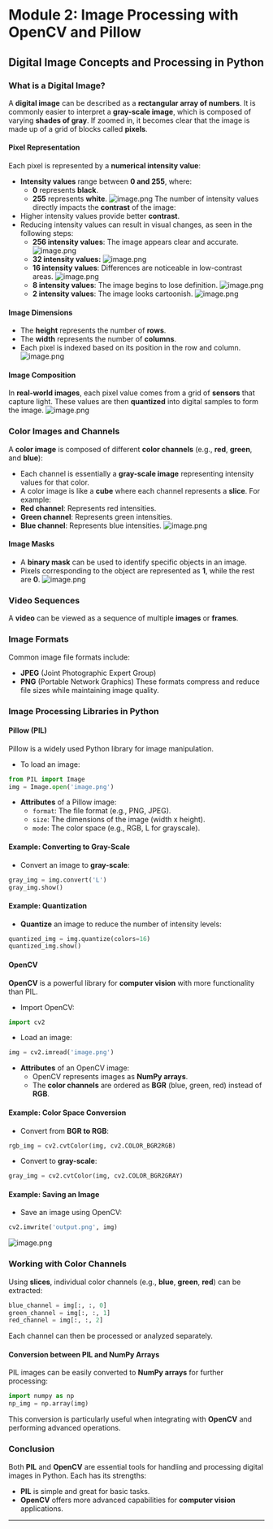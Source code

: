 

# Module 2: Image Processing with OpenCV and Pillow
## Digital Image Concepts and Processing in Python
### What is a Digital Image?
A **digital image** can be described as a **rectangular array of numbers**. It is commonly easier to interpret a **gray-scale image**, which is composed of varying **shades of gray**. If zoomed in, it becomes clear that the image is made up of a grid of blocks called **pixels**.
#### Pixel Representation
Each pixel is represented by a **numerical intensity value**:
- **Intensity values** range between **0 and 255**, where:
	- **0** represents **black**.
	- **255** represents **white**.
![image.png](https://prod-files-secure.s3.us-west-2.amazonaws.com/03e82b26-cccb-4906-bb56-adabcbdc0655/fa1bb4aa-313a-44c2-a7b3-7fa4a8432b08/image.png?X-Amz-Algorithm=AWS4-HMAC-SHA256&X-Amz-Content-Sha256=UNSIGNED-PAYLOAD&X-Amz-Credential=ASIAZI2LB4667DBC4IGU%2F20250203%2Fus-west-2%2Fs3%2Faws4_request&X-Amz-Date=20250203T024220Z&X-Amz-Expires=3600&X-Amz-Security-Token=IQoJb3JpZ2luX2VjEPL%2F%2F%2F%2F%2F%2F%2F%2F%2F%2FwEaCXVzLXdlc3QtMiJHMEUCIBMXk6lKglFO2aUscsbhkOzkIYYmso2rja3lLbh6GA59AiEAj09DDhpk8zpA4njkNygU321Lty11QDAevtAvBt2K9WgqiAQI%2B%2F%2F%2F%2F%2F%2F%2F%2F%2F%2F%2FARAAGgw2Mzc0MjMxODM4MDUiDA2iM3RvNjIlc01fvSrcAw56UBrcZFreIr8DRRsej5mfuqU5fkOlpBPfbHNuTP0gC%2FrZHQUdzIer%2FLYCnB3lOhqFoCbOpnq8u4FjMWSrbI6zi%2BsYjYZF3UxRV0CfxJirDKVYpPazFm4AlC0Kg%2BUtvGL4Kp1Tk8UK5AcnAePrhFtk04no%2BU%2Bj9NTZhOGCwOpQQXIXS7cnTO3DTZ0toT78caRhOhdDCV4oF%2FCESxZBnhKBK9EsOnpMYFAvAKyY90u6O9Cgx9dpZXc7WAwsiLwKaSUjnJVwt74LxFZZehkpMEIWj7r5CpCLgCDnGDoNFrxiULlYT5TDh%2BOJDqINZZFm1xHzAP%2BQNInGwlTwsbjapf%2Buuw8t5QsVhpsaczRS19IbK%2B7cPR7Z%2BYbfV9eadJqzNOLFPoDWO%2B1XEsAK6SCzCxoQSqmbQmyAWHI4%2F2VlZo6WL0mJVVjdpXjMFrpRXWcKrVf5oRNNx4AZglnpjvlDBkXm4cl5QztIsVhBSxmgt94zKbqRDcK653jJ0PS3chwYCAe6MZ6l7G0uWzIER0m1XvqUyw85A7iiYMUcxSGYjdkyPMZW7NDx%2BUH7nA9T2KEk%2FvNBgg6f3nvsoUQ79YHW6honK3vSP%2F1JPXJEBYNFYfkfWhFFSL06HloT5vFWMNi%2FgL0GOqUBL%2BwjqmPyboFrUNvcyCGCvHSLDoUcmqtDujJlB8kS4X7Re8xsTw%2BtnJjCKxcqc4eJDXHnpxpzkldYEX4tnLwDda2XLGQ4N0mewRQJTeIIHuWFENAOSc7G41%2FOWKIqeo9SJgIGsNMnrvvUIBPXet0%2BJ2AS13%2FqfchiVHFHP269TLmdlxSBnPOkRGBdTKuAgw5tdcEl9A7buS%2B2YTrhbKccAj4kSeiG&X-Amz-Signature=87d701be07c6b28470be2014e8129769876b6a25a8d1f292ca8891407aacffaf&X-Amz-SignedHeaders=host&x-id=GetObject)
The number of intensity values directly impacts the **contrast** of the image:
- Higher intensity values provide better **contrast**.
- Reducing intensity values can result in visual changes, as seen in the following steps:
	- **256 intensity values**: The image appears clear and accurate.
![image.png](https://prod-files-secure.s3.us-west-2.amazonaws.com/03e82b26-cccb-4906-bb56-adabcbdc0655/0de7dfb4-99dc-4b87-8932-5165b3c3b775/image.png?X-Amz-Algorithm=AWS4-HMAC-SHA256&X-Amz-Content-Sha256=UNSIGNED-PAYLOAD&X-Amz-Credential=ASIAZI2LB466RYRQ2RIV%2F20250203%2Fus-west-2%2Fs3%2Faws4_request&X-Amz-Date=20250203T024221Z&X-Amz-Expires=3600&X-Amz-Security-Token=IQoJb3JpZ2luX2VjEPL%2F%2F%2F%2F%2F%2F%2F%2F%2F%2FwEaCXVzLXdlc3QtMiJIMEYCIQCrgYkG5bD16l0Fz1mNn48%2BKduWEmHlfTUZccQZhcgslwIhAP8tjaP6zJLyuelKrmpfgpmECVbroOB1qHin7nE15R84KogECPv%2F%2F%2F%2F%2F%2F%2F%2F%2F%2FwEQABoMNjM3NDIzMTgzODA1Igz63CHOmYZ%2BN0l1SPQq3AO9M%2Fto%2BgSvWkPPcnsvB5Eao9eF0EeNHb51APGflBfwL4KWt2ehL%2Bg8PXmdmoJyXZawpzmH292GlXPdODBjpmbcDjKDOuGoUfd2L421%2FM0v5ppwTiAAzm6dCeRO%2BdHd7KDzXzTEfWkI9momSf8OLr2tdvoCG1UMCD8%2BpSx6l1N%2Bl010clRTWs0YnsW5SiQkuFKJW7wLn%2BXfbuFCdzaWXRjct6tVc9syUlQzHrMO5xZrmIB438CMMBPt8U52mTVBi6TVsiqomhHTVyJ4QsTzvPR3jtIdPMA0G50klC1qaKxpUfJoGi7%2BfW4C52bowM0me6peTxOg2m1i6BdvViL2uOTuVxpfDXK8FOuXwngRMpxD3kZrHEuDE0GcdXcgRaWmCqeDcnIZk8ywCRSifqe%2B%2B0%2Fusjh8W1t6qnJ9fufTxD%2FFcq4bjiyNopyLHWHNcjqzpqC6hGw3WfXuPIGoJkiMTrxjDKAA2pmbH1DXMuy0%2FD4J7reIPVCHba78IAIorS5D5Zg7jOCgqsaGxSHXM6PjTaqfW8wNQm6irgy8hbyfZEc7%2FWwvyxzMdR%2BV3K2NDywdIC9x2NjgvRBPfLatiJ4FteZTvX0aw9k7dc3a%2FiX6myPVqtBCyefJtFinFPEFMjDxv4C9BjqkASkO2oeONxypqWftoeFDY8hZlzknCGVt6XDGsp5MMc%2BNwTurkYwoJY51BtQB6l3ayUOwaJ9ksKLt53qQe2CtiiFC4b9oHPN8QTpqzen0qH6FtP8QceD%2ByOeJWa5o3KNXCDHO85fsGlxs8tiijxl2e4konEybEEAkc%2B68%2FlGPM%2B%2B5Ri4bCYiTpkhT8vE1CVAVNH1bJolyfbJ8R%2BvLo%2FuqjRTUP9dO&X-Amz-Signature=fe6f68e43b6bd0579c8e00af0356ff2b70b0fd99b6d64b16dbe2afa20698bb09&X-Amz-SignedHeaders=host&x-id=GetObject)
	- **32 intensity values:**
![image.png](https://prod-files-secure.s3.us-west-2.amazonaws.com/03e82b26-cccb-4906-bb56-adabcbdc0655/7eb81f08-b190-4c5a-ba2b-2a498a15b2c4/image.png?X-Amz-Algorithm=AWS4-HMAC-SHA256&X-Amz-Content-Sha256=UNSIGNED-PAYLOAD&X-Amz-Credential=ASIAZI2LB466RYRQ2RIV%2F20250203%2Fus-west-2%2Fs3%2Faws4_request&X-Amz-Date=20250203T024221Z&X-Amz-Expires=3600&X-Amz-Security-Token=IQoJb3JpZ2luX2VjEPL%2F%2F%2F%2F%2F%2F%2F%2F%2F%2FwEaCXVzLXdlc3QtMiJIMEYCIQCrgYkG5bD16l0Fz1mNn48%2BKduWEmHlfTUZccQZhcgslwIhAP8tjaP6zJLyuelKrmpfgpmECVbroOB1qHin7nE15R84KogECPv%2F%2F%2F%2F%2F%2F%2F%2F%2F%2FwEQABoMNjM3NDIzMTgzODA1Igz63CHOmYZ%2BN0l1SPQq3AO9M%2Fto%2BgSvWkPPcnsvB5Eao9eF0EeNHb51APGflBfwL4KWt2ehL%2Bg8PXmdmoJyXZawpzmH292GlXPdODBjpmbcDjKDOuGoUfd2L421%2FM0v5ppwTiAAzm6dCeRO%2BdHd7KDzXzTEfWkI9momSf8OLr2tdvoCG1UMCD8%2BpSx6l1N%2Bl010clRTWs0YnsW5SiQkuFKJW7wLn%2BXfbuFCdzaWXRjct6tVc9syUlQzHrMO5xZrmIB438CMMBPt8U52mTVBi6TVsiqomhHTVyJ4QsTzvPR3jtIdPMA0G50klC1qaKxpUfJoGi7%2BfW4C52bowM0me6peTxOg2m1i6BdvViL2uOTuVxpfDXK8FOuXwngRMpxD3kZrHEuDE0GcdXcgRaWmCqeDcnIZk8ywCRSifqe%2B%2B0%2Fusjh8W1t6qnJ9fufTxD%2FFcq4bjiyNopyLHWHNcjqzpqC6hGw3WfXuPIGoJkiMTrxjDKAA2pmbH1DXMuy0%2FD4J7reIPVCHba78IAIorS5D5Zg7jOCgqsaGxSHXM6PjTaqfW8wNQm6irgy8hbyfZEc7%2FWwvyxzMdR%2BV3K2NDywdIC9x2NjgvRBPfLatiJ4FteZTvX0aw9k7dc3a%2FiX6myPVqtBCyefJtFinFPEFMjDxv4C9BjqkASkO2oeONxypqWftoeFDY8hZlzknCGVt6XDGsp5MMc%2BNwTurkYwoJY51BtQB6l3ayUOwaJ9ksKLt53qQe2CtiiFC4b9oHPN8QTpqzen0qH6FtP8QceD%2ByOeJWa5o3KNXCDHO85fsGlxs8tiijxl2e4konEybEEAkc%2B68%2FlGPM%2B%2B5Ri4bCYiTpkhT8vE1CVAVNH1bJolyfbJ8R%2BvLo%2FuqjRTUP9dO&X-Amz-Signature=deeaf3c9e857519543a7914ecf7a103e79aee4707bff52dcf93af9350818b08e&X-Amz-SignedHeaders=host&x-id=GetObject)
	- **16 intensity values**: Differences are noticeable in low-contrast areas.
![image.png](https://prod-files-secure.s3.us-west-2.amazonaws.com/03e82b26-cccb-4906-bb56-adabcbdc0655/6bf56d44-9a14-4b7b-98c2-1f00b8630f0c/image.png?X-Amz-Algorithm=AWS4-HMAC-SHA256&X-Amz-Content-Sha256=UNSIGNED-PAYLOAD&X-Amz-Credential=ASIAZI2LB466RYRQ2RIV%2F20250203%2Fus-west-2%2Fs3%2Faws4_request&X-Amz-Date=20250203T024221Z&X-Amz-Expires=3600&X-Amz-Security-Token=IQoJb3JpZ2luX2VjEPL%2F%2F%2F%2F%2F%2F%2F%2F%2F%2FwEaCXVzLXdlc3QtMiJIMEYCIQCrgYkG5bD16l0Fz1mNn48%2BKduWEmHlfTUZccQZhcgslwIhAP8tjaP6zJLyuelKrmpfgpmECVbroOB1qHin7nE15R84KogECPv%2F%2F%2F%2F%2F%2F%2F%2F%2F%2FwEQABoMNjM3NDIzMTgzODA1Igz63CHOmYZ%2BN0l1SPQq3AO9M%2Fto%2BgSvWkPPcnsvB5Eao9eF0EeNHb51APGflBfwL4KWt2ehL%2Bg8PXmdmoJyXZawpzmH292GlXPdODBjpmbcDjKDOuGoUfd2L421%2FM0v5ppwTiAAzm6dCeRO%2BdHd7KDzXzTEfWkI9momSf8OLr2tdvoCG1UMCD8%2BpSx6l1N%2Bl010clRTWs0YnsW5SiQkuFKJW7wLn%2BXfbuFCdzaWXRjct6tVc9syUlQzHrMO5xZrmIB438CMMBPt8U52mTVBi6TVsiqomhHTVyJ4QsTzvPR3jtIdPMA0G50klC1qaKxpUfJoGi7%2BfW4C52bowM0me6peTxOg2m1i6BdvViL2uOTuVxpfDXK8FOuXwngRMpxD3kZrHEuDE0GcdXcgRaWmCqeDcnIZk8ywCRSifqe%2B%2B0%2Fusjh8W1t6qnJ9fufTxD%2FFcq4bjiyNopyLHWHNcjqzpqC6hGw3WfXuPIGoJkiMTrxjDKAA2pmbH1DXMuy0%2FD4J7reIPVCHba78IAIorS5D5Zg7jOCgqsaGxSHXM6PjTaqfW8wNQm6irgy8hbyfZEc7%2FWwvyxzMdR%2BV3K2NDywdIC9x2NjgvRBPfLatiJ4FteZTvX0aw9k7dc3a%2FiX6myPVqtBCyefJtFinFPEFMjDxv4C9BjqkASkO2oeONxypqWftoeFDY8hZlzknCGVt6XDGsp5MMc%2BNwTurkYwoJY51BtQB6l3ayUOwaJ9ksKLt53qQe2CtiiFC4b9oHPN8QTpqzen0qH6FtP8QceD%2ByOeJWa5o3KNXCDHO85fsGlxs8tiijxl2e4konEybEEAkc%2B68%2FlGPM%2B%2B5Ri4bCYiTpkhT8vE1CVAVNH1bJolyfbJ8R%2BvLo%2FuqjRTUP9dO&X-Amz-Signature=1d81acfbd2fbd8c7ea7d41bb19149cab90496fd7f426c0995e38da0e54cb1d98&X-Amz-SignedHeaders=host&x-id=GetObject)
	- **8 intensity values**: The image begins to lose definition.
![image.png](https://prod-files-secure.s3.us-west-2.amazonaws.com/03e82b26-cccb-4906-bb56-adabcbdc0655/cca05878-ca1a-43e0-8bec-1d146756f9ae/image.png?X-Amz-Algorithm=AWS4-HMAC-SHA256&X-Amz-Content-Sha256=UNSIGNED-PAYLOAD&X-Amz-Credential=ASIAZI2LB466RYRQ2RIV%2F20250203%2Fus-west-2%2Fs3%2Faws4_request&X-Amz-Date=20250203T024221Z&X-Amz-Expires=3600&X-Amz-Security-Token=IQoJb3JpZ2luX2VjEPL%2F%2F%2F%2F%2F%2F%2F%2F%2F%2FwEaCXVzLXdlc3QtMiJIMEYCIQCrgYkG5bD16l0Fz1mNn48%2BKduWEmHlfTUZccQZhcgslwIhAP8tjaP6zJLyuelKrmpfgpmECVbroOB1qHin7nE15R84KogECPv%2F%2F%2F%2F%2F%2F%2F%2F%2F%2FwEQABoMNjM3NDIzMTgzODA1Igz63CHOmYZ%2BN0l1SPQq3AO9M%2Fto%2BgSvWkPPcnsvB5Eao9eF0EeNHb51APGflBfwL4KWt2ehL%2Bg8PXmdmoJyXZawpzmH292GlXPdODBjpmbcDjKDOuGoUfd2L421%2FM0v5ppwTiAAzm6dCeRO%2BdHd7KDzXzTEfWkI9momSf8OLr2tdvoCG1UMCD8%2BpSx6l1N%2Bl010clRTWs0YnsW5SiQkuFKJW7wLn%2BXfbuFCdzaWXRjct6tVc9syUlQzHrMO5xZrmIB438CMMBPt8U52mTVBi6TVsiqomhHTVyJ4QsTzvPR3jtIdPMA0G50klC1qaKxpUfJoGi7%2BfW4C52bowM0me6peTxOg2m1i6BdvViL2uOTuVxpfDXK8FOuXwngRMpxD3kZrHEuDE0GcdXcgRaWmCqeDcnIZk8ywCRSifqe%2B%2B0%2Fusjh8W1t6qnJ9fufTxD%2FFcq4bjiyNopyLHWHNcjqzpqC6hGw3WfXuPIGoJkiMTrxjDKAA2pmbH1DXMuy0%2FD4J7reIPVCHba78IAIorS5D5Zg7jOCgqsaGxSHXM6PjTaqfW8wNQm6irgy8hbyfZEc7%2FWwvyxzMdR%2BV3K2NDywdIC9x2NjgvRBPfLatiJ4FteZTvX0aw9k7dc3a%2FiX6myPVqtBCyefJtFinFPEFMjDxv4C9BjqkASkO2oeONxypqWftoeFDY8hZlzknCGVt6XDGsp5MMc%2BNwTurkYwoJY51BtQB6l3ayUOwaJ9ksKLt53qQe2CtiiFC4b9oHPN8QTpqzen0qH6FtP8QceD%2ByOeJWa5o3KNXCDHO85fsGlxs8tiijxl2e4konEybEEAkc%2B68%2FlGPM%2B%2B5Ri4bCYiTpkhT8vE1CVAVNH1bJolyfbJ8R%2BvLo%2FuqjRTUP9dO&X-Amz-Signature=e7584c77d9cb04c4a501304b67fe31dbeddea5bd8380bc9346cb301cf109b488&X-Amz-SignedHeaders=host&x-id=GetObject)
	- **2 intensity values**: The image looks cartoonish.
![image.png](https://prod-files-secure.s3.us-west-2.amazonaws.com/03e82b26-cccb-4906-bb56-adabcbdc0655/12da64d7-6b97-44e0-bc2c-52b9c47ce212/image.png?X-Amz-Algorithm=AWS4-HMAC-SHA256&X-Amz-Content-Sha256=UNSIGNED-PAYLOAD&X-Amz-Credential=ASIAZI2LB466RYRQ2RIV%2F20250203%2Fus-west-2%2Fs3%2Faws4_request&X-Amz-Date=20250203T024221Z&X-Amz-Expires=3600&X-Amz-Security-Token=IQoJb3JpZ2luX2VjEPL%2F%2F%2F%2F%2F%2F%2F%2F%2F%2FwEaCXVzLXdlc3QtMiJIMEYCIQCrgYkG5bD16l0Fz1mNn48%2BKduWEmHlfTUZccQZhcgslwIhAP8tjaP6zJLyuelKrmpfgpmECVbroOB1qHin7nE15R84KogECPv%2F%2F%2F%2F%2F%2F%2F%2F%2F%2FwEQABoMNjM3NDIzMTgzODA1Igz63CHOmYZ%2BN0l1SPQq3AO9M%2Fto%2BgSvWkPPcnsvB5Eao9eF0EeNHb51APGflBfwL4KWt2ehL%2Bg8PXmdmoJyXZawpzmH292GlXPdODBjpmbcDjKDOuGoUfd2L421%2FM0v5ppwTiAAzm6dCeRO%2BdHd7KDzXzTEfWkI9momSf8OLr2tdvoCG1UMCD8%2BpSx6l1N%2Bl010clRTWs0YnsW5SiQkuFKJW7wLn%2BXfbuFCdzaWXRjct6tVc9syUlQzHrMO5xZrmIB438CMMBPt8U52mTVBi6TVsiqomhHTVyJ4QsTzvPR3jtIdPMA0G50klC1qaKxpUfJoGi7%2BfW4C52bowM0me6peTxOg2m1i6BdvViL2uOTuVxpfDXK8FOuXwngRMpxD3kZrHEuDE0GcdXcgRaWmCqeDcnIZk8ywCRSifqe%2B%2B0%2Fusjh8W1t6qnJ9fufTxD%2FFcq4bjiyNopyLHWHNcjqzpqC6hGw3WfXuPIGoJkiMTrxjDKAA2pmbH1DXMuy0%2FD4J7reIPVCHba78IAIorS5D5Zg7jOCgqsaGxSHXM6PjTaqfW8wNQm6irgy8hbyfZEc7%2FWwvyxzMdR%2BV3K2NDywdIC9x2NjgvRBPfLatiJ4FteZTvX0aw9k7dc3a%2FiX6myPVqtBCyefJtFinFPEFMjDxv4C9BjqkASkO2oeONxypqWftoeFDY8hZlzknCGVt6XDGsp5MMc%2BNwTurkYwoJY51BtQB6l3ayUOwaJ9ksKLt53qQe2CtiiFC4b9oHPN8QTpqzen0qH6FtP8QceD%2ByOeJWa5o3KNXCDHO85fsGlxs8tiijxl2e4konEybEEAkc%2B68%2FlGPM%2B%2B5Ri4bCYiTpkhT8vE1CVAVNH1bJolyfbJ8R%2BvLo%2FuqjRTUP9dO&X-Amz-Signature=458c20a8d0cd24bc97fba0b3cd53bf650e3c1ccb43c15a1a5b3cfe8209fcf8b1&X-Amz-SignedHeaders=host&x-id=GetObject)
#### Image Dimensions
- The **height** represents the number of **rows**.
- The **width** represents the number of **columns**.
- Each pixel is indexed based on its position in the row and column.
![image.png](https://prod-files-secure.s3.us-west-2.amazonaws.com/03e82b26-cccb-4906-bb56-adabcbdc0655/ff056335-e79e-4491-b508-30cd45b6c194/image.png?X-Amz-Algorithm=AWS4-HMAC-SHA256&X-Amz-Content-Sha256=UNSIGNED-PAYLOAD&X-Amz-Credential=ASIAZI2LB4667DBC4IGU%2F20250203%2Fus-west-2%2Fs3%2Faws4_request&X-Amz-Date=20250203T024220Z&X-Amz-Expires=3600&X-Amz-Security-Token=IQoJb3JpZ2luX2VjEPL%2F%2F%2F%2F%2F%2F%2F%2F%2F%2FwEaCXVzLXdlc3QtMiJHMEUCIBMXk6lKglFO2aUscsbhkOzkIYYmso2rja3lLbh6GA59AiEAj09DDhpk8zpA4njkNygU321Lty11QDAevtAvBt2K9WgqiAQI%2B%2F%2F%2F%2F%2F%2F%2F%2F%2F%2F%2FARAAGgw2Mzc0MjMxODM4MDUiDA2iM3RvNjIlc01fvSrcAw56UBrcZFreIr8DRRsej5mfuqU5fkOlpBPfbHNuTP0gC%2FrZHQUdzIer%2FLYCnB3lOhqFoCbOpnq8u4FjMWSrbI6zi%2BsYjYZF3UxRV0CfxJirDKVYpPazFm4AlC0Kg%2BUtvGL4Kp1Tk8UK5AcnAePrhFtk04no%2BU%2Bj9NTZhOGCwOpQQXIXS7cnTO3DTZ0toT78caRhOhdDCV4oF%2FCESxZBnhKBK9EsOnpMYFAvAKyY90u6O9Cgx9dpZXc7WAwsiLwKaSUjnJVwt74LxFZZehkpMEIWj7r5CpCLgCDnGDoNFrxiULlYT5TDh%2BOJDqINZZFm1xHzAP%2BQNInGwlTwsbjapf%2Buuw8t5QsVhpsaczRS19IbK%2B7cPR7Z%2BYbfV9eadJqzNOLFPoDWO%2B1XEsAK6SCzCxoQSqmbQmyAWHI4%2F2VlZo6WL0mJVVjdpXjMFrpRXWcKrVf5oRNNx4AZglnpjvlDBkXm4cl5QztIsVhBSxmgt94zKbqRDcK653jJ0PS3chwYCAe6MZ6l7G0uWzIER0m1XvqUyw85A7iiYMUcxSGYjdkyPMZW7NDx%2BUH7nA9T2KEk%2FvNBgg6f3nvsoUQ79YHW6honK3vSP%2F1JPXJEBYNFYfkfWhFFSL06HloT5vFWMNi%2FgL0GOqUBL%2BwjqmPyboFrUNvcyCGCvHSLDoUcmqtDujJlB8kS4X7Re8xsTw%2BtnJjCKxcqc4eJDXHnpxpzkldYEX4tnLwDda2XLGQ4N0mewRQJTeIIHuWFENAOSc7G41%2FOWKIqeo9SJgIGsNMnrvvUIBPXet0%2BJ2AS13%2FqfchiVHFHP269TLmdlxSBnPOkRGBdTKuAgw5tdcEl9A7buS%2B2YTrhbKccAj4kSeiG&X-Amz-Signature=dfd5b0e27c88c8106656586b41df25d17d46e2d966fce8f634e28e500da12980&X-Amz-SignedHeaders=host&x-id=GetObject)
#### Image Composition
In **real-world images**, each pixel value comes from a grid of **sensors** that capture light. These values are then **quantized** into digital samples to form the image.
![image.png](https://prod-files-secure.s3.us-west-2.amazonaws.com/03e82b26-cccb-4906-bb56-adabcbdc0655/0c721ea0-409b-4d32-b630-a00d6f170d18/image.png?X-Amz-Algorithm=AWS4-HMAC-SHA256&X-Amz-Content-Sha256=UNSIGNED-PAYLOAD&X-Amz-Credential=ASIAZI2LB4667DBC4IGU%2F20250203%2Fus-west-2%2Fs3%2Faws4_request&X-Amz-Date=20250203T024220Z&X-Amz-Expires=3600&X-Amz-Security-Token=IQoJb3JpZ2luX2VjEPL%2F%2F%2F%2F%2F%2F%2F%2F%2F%2FwEaCXVzLXdlc3QtMiJHMEUCIBMXk6lKglFO2aUscsbhkOzkIYYmso2rja3lLbh6GA59AiEAj09DDhpk8zpA4njkNygU321Lty11QDAevtAvBt2K9WgqiAQI%2B%2F%2F%2F%2F%2F%2F%2F%2F%2F%2F%2FARAAGgw2Mzc0MjMxODM4MDUiDA2iM3RvNjIlc01fvSrcAw56UBrcZFreIr8DRRsej5mfuqU5fkOlpBPfbHNuTP0gC%2FrZHQUdzIer%2FLYCnB3lOhqFoCbOpnq8u4FjMWSrbI6zi%2BsYjYZF3UxRV0CfxJirDKVYpPazFm4AlC0Kg%2BUtvGL4Kp1Tk8UK5AcnAePrhFtk04no%2BU%2Bj9NTZhOGCwOpQQXIXS7cnTO3DTZ0toT78caRhOhdDCV4oF%2FCESxZBnhKBK9EsOnpMYFAvAKyY90u6O9Cgx9dpZXc7WAwsiLwKaSUjnJVwt74LxFZZehkpMEIWj7r5CpCLgCDnGDoNFrxiULlYT5TDh%2BOJDqINZZFm1xHzAP%2BQNInGwlTwsbjapf%2Buuw8t5QsVhpsaczRS19IbK%2B7cPR7Z%2BYbfV9eadJqzNOLFPoDWO%2B1XEsAK6SCzCxoQSqmbQmyAWHI4%2F2VlZo6WL0mJVVjdpXjMFrpRXWcKrVf5oRNNx4AZglnpjvlDBkXm4cl5QztIsVhBSxmgt94zKbqRDcK653jJ0PS3chwYCAe6MZ6l7G0uWzIER0m1XvqUyw85A7iiYMUcxSGYjdkyPMZW7NDx%2BUH7nA9T2KEk%2FvNBgg6f3nvsoUQ79YHW6honK3vSP%2F1JPXJEBYNFYfkfWhFFSL06HloT5vFWMNi%2FgL0GOqUBL%2BwjqmPyboFrUNvcyCGCvHSLDoUcmqtDujJlB8kS4X7Re8xsTw%2BtnJjCKxcqc4eJDXHnpxpzkldYEX4tnLwDda2XLGQ4N0mewRQJTeIIHuWFENAOSc7G41%2FOWKIqeo9SJgIGsNMnrvvUIBPXet0%2BJ2AS13%2FqfchiVHFHP269TLmdlxSBnPOkRGBdTKuAgw5tdcEl9A7buS%2B2YTrhbKccAj4kSeiG&X-Amz-Signature=f54bad5850ef390645680663362e880a9c54fbefc1e37754c52c1e66af4127d8&X-Amz-SignedHeaders=host&x-id=GetObject)
### Color Images and Channels
A **color image** is composed of different **color channels** (e.g., **red**, **green**, and **blue**):
- Each channel is essentially a **gray-scale image** representing intensity values for that color.
- A color image is like a **cube** where each channel represents a **slice**.
For example:
- **Red channel**: Represents red intensities.
- **Green channel**: Represents green intensities.
- **Blue channel**: Represents blue intensities.
![image.png](https://prod-files-secure.s3.us-west-2.amazonaws.com/03e82b26-cccb-4906-bb56-adabcbdc0655/c0cc17c9-842f-413f-82e8-f3f44278cf74/image.png?X-Amz-Algorithm=AWS4-HMAC-SHA256&X-Amz-Content-Sha256=UNSIGNED-PAYLOAD&X-Amz-Credential=ASIAZI2LB4667DBC4IGU%2F20250203%2Fus-west-2%2Fs3%2Faws4_request&X-Amz-Date=20250203T024220Z&X-Amz-Expires=3600&X-Amz-Security-Token=IQoJb3JpZ2luX2VjEPL%2F%2F%2F%2F%2F%2F%2F%2F%2F%2FwEaCXVzLXdlc3QtMiJHMEUCIBMXk6lKglFO2aUscsbhkOzkIYYmso2rja3lLbh6GA59AiEAj09DDhpk8zpA4njkNygU321Lty11QDAevtAvBt2K9WgqiAQI%2B%2F%2F%2F%2F%2F%2F%2F%2F%2F%2F%2FARAAGgw2Mzc0MjMxODM4MDUiDA2iM3RvNjIlc01fvSrcAw56UBrcZFreIr8DRRsej5mfuqU5fkOlpBPfbHNuTP0gC%2FrZHQUdzIer%2FLYCnB3lOhqFoCbOpnq8u4FjMWSrbI6zi%2BsYjYZF3UxRV0CfxJirDKVYpPazFm4AlC0Kg%2BUtvGL4Kp1Tk8UK5AcnAePrhFtk04no%2BU%2Bj9NTZhOGCwOpQQXIXS7cnTO3DTZ0toT78caRhOhdDCV4oF%2FCESxZBnhKBK9EsOnpMYFAvAKyY90u6O9Cgx9dpZXc7WAwsiLwKaSUjnJVwt74LxFZZehkpMEIWj7r5CpCLgCDnGDoNFrxiULlYT5TDh%2BOJDqINZZFm1xHzAP%2BQNInGwlTwsbjapf%2Buuw8t5QsVhpsaczRS19IbK%2B7cPR7Z%2BYbfV9eadJqzNOLFPoDWO%2B1XEsAK6SCzCxoQSqmbQmyAWHI4%2F2VlZo6WL0mJVVjdpXjMFrpRXWcKrVf5oRNNx4AZglnpjvlDBkXm4cl5QztIsVhBSxmgt94zKbqRDcK653jJ0PS3chwYCAe6MZ6l7G0uWzIER0m1XvqUyw85A7iiYMUcxSGYjdkyPMZW7NDx%2BUH7nA9T2KEk%2FvNBgg6f3nvsoUQ79YHW6honK3vSP%2F1JPXJEBYNFYfkfWhFFSL06HloT5vFWMNi%2FgL0GOqUBL%2BwjqmPyboFrUNvcyCGCvHSLDoUcmqtDujJlB8kS4X7Re8xsTw%2BtnJjCKxcqc4eJDXHnpxpzkldYEX4tnLwDda2XLGQ4N0mewRQJTeIIHuWFENAOSc7G41%2FOWKIqeo9SJgIGsNMnrvvUIBPXet0%2BJ2AS13%2FqfchiVHFHP269TLmdlxSBnPOkRGBdTKuAgw5tdcEl9A7buS%2B2YTrhbKccAj4kSeiG&X-Amz-Signature=5e932dd17ffc9e253efa0a93ef28f59b47bd31626d14ec1af6210c2ad8cc5f9f&X-Amz-SignedHeaders=host&x-id=GetObject)
#### Image Masks
- A **binary mask** can be used to identify specific objects in an image.
- Pixels corresponding to the object are represented as **1**, while the rest are **0**.
![image.png](https://prod-files-secure.s3.us-west-2.amazonaws.com/03e82b26-cccb-4906-bb56-adabcbdc0655/667eab4d-d19d-4618-81d0-663b6beb002c/image.png?X-Amz-Algorithm=AWS4-HMAC-SHA256&X-Amz-Content-Sha256=UNSIGNED-PAYLOAD&X-Amz-Credential=ASIAZI2LB4667DBC4IGU%2F20250203%2Fus-west-2%2Fs3%2Faws4_request&X-Amz-Date=20250203T024220Z&X-Amz-Expires=3600&X-Amz-Security-Token=IQoJb3JpZ2luX2VjEPL%2F%2F%2F%2F%2F%2F%2F%2F%2F%2FwEaCXVzLXdlc3QtMiJHMEUCIBMXk6lKglFO2aUscsbhkOzkIYYmso2rja3lLbh6GA59AiEAj09DDhpk8zpA4njkNygU321Lty11QDAevtAvBt2K9WgqiAQI%2B%2F%2F%2F%2F%2F%2F%2F%2F%2F%2F%2FARAAGgw2Mzc0MjMxODM4MDUiDA2iM3RvNjIlc01fvSrcAw56UBrcZFreIr8DRRsej5mfuqU5fkOlpBPfbHNuTP0gC%2FrZHQUdzIer%2FLYCnB3lOhqFoCbOpnq8u4FjMWSrbI6zi%2BsYjYZF3UxRV0CfxJirDKVYpPazFm4AlC0Kg%2BUtvGL4Kp1Tk8UK5AcnAePrhFtk04no%2BU%2Bj9NTZhOGCwOpQQXIXS7cnTO3DTZ0toT78caRhOhdDCV4oF%2FCESxZBnhKBK9EsOnpMYFAvAKyY90u6O9Cgx9dpZXc7WAwsiLwKaSUjnJVwt74LxFZZehkpMEIWj7r5CpCLgCDnGDoNFrxiULlYT5TDh%2BOJDqINZZFm1xHzAP%2BQNInGwlTwsbjapf%2Buuw8t5QsVhpsaczRS19IbK%2B7cPR7Z%2BYbfV9eadJqzNOLFPoDWO%2B1XEsAK6SCzCxoQSqmbQmyAWHI4%2F2VlZo6WL0mJVVjdpXjMFrpRXWcKrVf5oRNNx4AZglnpjvlDBkXm4cl5QztIsVhBSxmgt94zKbqRDcK653jJ0PS3chwYCAe6MZ6l7G0uWzIER0m1XvqUyw85A7iiYMUcxSGYjdkyPMZW7NDx%2BUH7nA9T2KEk%2FvNBgg6f3nvsoUQ79YHW6honK3vSP%2F1JPXJEBYNFYfkfWhFFSL06HloT5vFWMNi%2FgL0GOqUBL%2BwjqmPyboFrUNvcyCGCvHSLDoUcmqtDujJlB8kS4X7Re8xsTw%2BtnJjCKxcqc4eJDXHnpxpzkldYEX4tnLwDda2XLGQ4N0mewRQJTeIIHuWFENAOSc7G41%2FOWKIqeo9SJgIGsNMnrvvUIBPXet0%2BJ2AS13%2FqfchiVHFHP269TLmdlxSBnPOkRGBdTKuAgw5tdcEl9A7buS%2B2YTrhbKccAj4kSeiG&X-Amz-Signature=266c40de8f9c8adc58c4bd4597c20402a539953be391ac0b00cd01c43096fe7f&X-Amz-SignedHeaders=host&x-id=GetObject)
### Video Sequences
A **video** can be viewed as a sequence of multiple **images** or **frames**.
### Image Formats
Common image file formats include:
- **JPEG** (Joint Photographic Expert Group)
- **PNG** (Portable Network Graphics)
These formats compress and reduce file sizes while maintaining image quality.
### Image Processing Libraries in Python
#### Pillow (PIL)
Pillow is a widely used Python library for image manipulation.
- To load an image:
```python
from PIL import Image
img = Image.open('image.png')
```
- **Attributes** of a Pillow image:
	- `format`: The file format (e.g., PNG, JPEG).
	- `size`: The dimensions of the image (width x height).
	- `mode`: The color space (e.g., RGB, L for grayscale).
#### Example: Converting to Gray-Scale
- Convert an image to **gray-scale**:
```python
gray_img = img.convert('L')
gray_img.show()
```
#### Example: Quantization
- **Quantize** an image to reduce the number of intensity levels:
```python
quantized_img = img.quantize(colors=16)
quantized_img.show()
```
#### OpenCV
**OpenCV** is a powerful library for **computer vision** with more functionality than PIL.
- Import OpenCV:
```python
import cv2
```
- Load an image:
```python
img = cv2.imread('image.png')
```
- **Attributes** of an OpenCV image:
	- OpenCV represents images as **NumPy arrays**.
	- The **color channels** are ordered as **BGR** (blue, green, red) instead of **RGB**.
#### Example: Color Space Conversion
- Convert from **BGR to RGB**:
```python
rgb_img = cv2.cvtColor(img, cv2.COLOR_BGR2RGB)
```
- Convert to **gray-scale**:
```python
gray_img = cv2.cvtColor(img, cv2.COLOR_BGR2GRAY)
```
#### Example: Saving an Image
- Save an image using OpenCV:
```python
cv2.imwrite('output.png', img)
```
![image.png](https://prod-files-secure.s3.us-west-2.amazonaws.com/03e82b26-cccb-4906-bb56-adabcbdc0655/25fcc977-54ea-484c-997e-9b6bd016f347/image.png?X-Amz-Algorithm=AWS4-HMAC-SHA256&X-Amz-Content-Sha256=UNSIGNED-PAYLOAD&X-Amz-Credential=ASIAZI2LB4667DBC4IGU%2F20250203%2Fus-west-2%2Fs3%2Faws4_request&X-Amz-Date=20250203T024220Z&X-Amz-Expires=3600&X-Amz-Security-Token=IQoJb3JpZ2luX2VjEPL%2F%2F%2F%2F%2F%2F%2F%2F%2F%2FwEaCXVzLXdlc3QtMiJHMEUCIBMXk6lKglFO2aUscsbhkOzkIYYmso2rja3lLbh6GA59AiEAj09DDhpk8zpA4njkNygU321Lty11QDAevtAvBt2K9WgqiAQI%2B%2F%2F%2F%2F%2F%2F%2F%2F%2F%2F%2FARAAGgw2Mzc0MjMxODM4MDUiDA2iM3RvNjIlc01fvSrcAw56UBrcZFreIr8DRRsej5mfuqU5fkOlpBPfbHNuTP0gC%2FrZHQUdzIer%2FLYCnB3lOhqFoCbOpnq8u4FjMWSrbI6zi%2BsYjYZF3UxRV0CfxJirDKVYpPazFm4AlC0Kg%2BUtvGL4Kp1Tk8UK5AcnAePrhFtk04no%2BU%2Bj9NTZhOGCwOpQQXIXS7cnTO3DTZ0toT78caRhOhdDCV4oF%2FCESxZBnhKBK9EsOnpMYFAvAKyY90u6O9Cgx9dpZXc7WAwsiLwKaSUjnJVwt74LxFZZehkpMEIWj7r5CpCLgCDnGDoNFrxiULlYT5TDh%2BOJDqINZZFm1xHzAP%2BQNInGwlTwsbjapf%2Buuw8t5QsVhpsaczRS19IbK%2B7cPR7Z%2BYbfV9eadJqzNOLFPoDWO%2B1XEsAK6SCzCxoQSqmbQmyAWHI4%2F2VlZo6WL0mJVVjdpXjMFrpRXWcKrVf5oRNNx4AZglnpjvlDBkXm4cl5QztIsVhBSxmgt94zKbqRDcK653jJ0PS3chwYCAe6MZ6l7G0uWzIER0m1XvqUyw85A7iiYMUcxSGYjdkyPMZW7NDx%2BUH7nA9T2KEk%2FvNBgg6f3nvsoUQ79YHW6honK3vSP%2F1JPXJEBYNFYfkfWhFFSL06HloT5vFWMNi%2FgL0GOqUBL%2BwjqmPyboFrUNvcyCGCvHSLDoUcmqtDujJlB8kS4X7Re8xsTw%2BtnJjCKxcqc4eJDXHnpxpzkldYEX4tnLwDda2XLGQ4N0mewRQJTeIIHuWFENAOSc7G41%2FOWKIqeo9SJgIGsNMnrvvUIBPXet0%2BJ2AS13%2FqfchiVHFHP269TLmdlxSBnPOkRGBdTKuAgw5tdcEl9A7buS%2B2YTrhbKccAj4kSeiG&X-Amz-Signature=a1f46ea4e92d12d30210f9f07e3af9a375eaf80f5853c126abf432496389b08c&X-Amz-SignedHeaders=host&x-id=GetObject)
### Working with Color Channels
Using **slices**, individual color channels (e.g., **blue**, **green**, **red**) can be extracted:
```python
blue_channel = img[:, :, 0]
green_channel = img[:, :, 1]
red_channel = img[:, :, 2]
```
Each channel can then be processed or analyzed separately.
#### Conversion between PIL and NumPy Arrays
PIL images can be easily converted to **NumPy arrays** for further processing:
```python
import numpy as np
np_img = np.array(img)
```
This conversion is particularly useful when integrating with **OpenCV** and performing advanced operations.
### Conclusion
Both **PIL** and **OpenCV** are essential tools for handling and processing digital images in Python. Each has its strengths:
- **PIL** is simple and great for basic tasks.
- **OpenCV** offers more advanced capabilities for **computer vision** applications.
___



